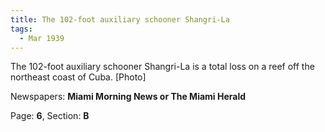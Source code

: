 ```yaml
---  
title: The 102-foot auxiliary schooner Shangri-La  
tags:  
  - Mar 1939  
---  
```

  
The 102-foot auxiliary schooner Shangri-La is a total loss on a reef off the northeast coast of Cuba. [Photo]  
  
Newspapers: **Miami Morning News or The Miami Herald**  
  
Page: **6**, Section: **B** 
